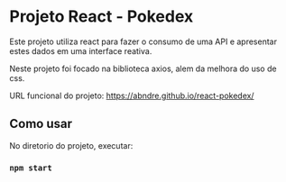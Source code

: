 # Projeto React - Pokedex

Este projeto utiliza react para fazer o consumo de uma API
e apresentar estes dados em uma interface reativa.

Neste projeto foi focado na biblioteca axios, alem da
melhora do uso de css.

URL funcional do projeto: https://abndre.github.io/react-pokedex/

## Como usar

No diretorio do projeto, executar:

### `npm start`